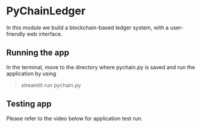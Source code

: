 # PyChainLedger
In this module we build a blockchain-based ledger system, with a user-friendly web interface.

## Running the app
In the terminal, move to the directory where pychain.py is saved and run the application by using 
>streamlit run pychain.py

## Testing app

Please refer to the video below for application test run.


